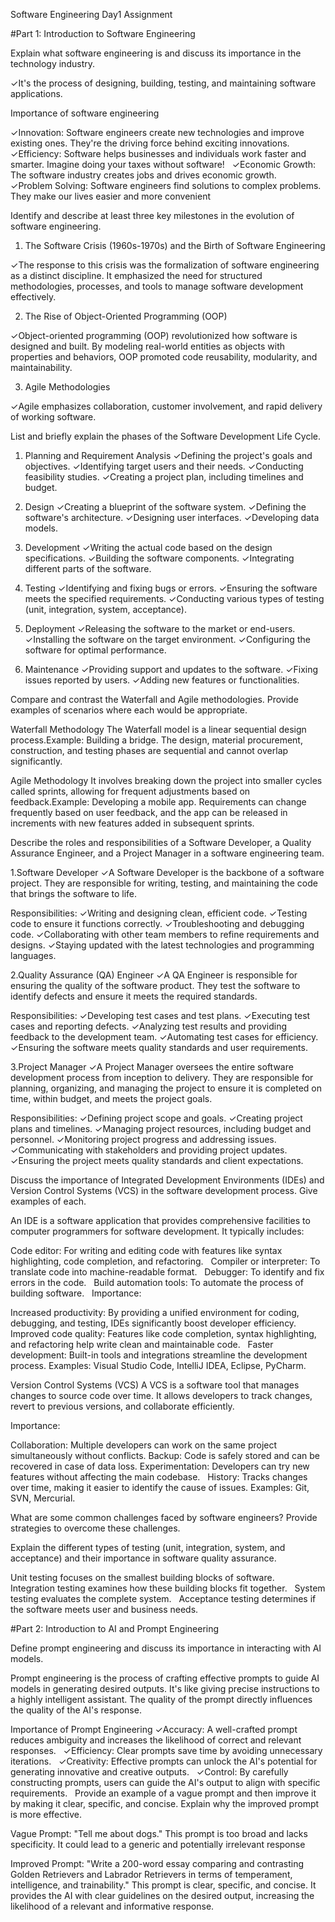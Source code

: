
Software Engineering Day1 Assignment

#Part 1: Introduction to Software Engineering

Explain what software engineering is and discuss its importance in the technology industry.

✓It's the process of designing, building, testing, and maintaining software applications.

Importance of software engineering

✓Innovation: Software engineers create new technologies and improve existing ones. They're the driving force behind exciting innovations.   
✓Efficiency: Software helps businesses and individuals work faster and smarter. Imagine doing your taxes without software!   
✓Economic Growth: The software industry creates jobs and drives economic growth.   
✓Problem Solving: Software engineers find solutions to complex problems. They make our lives easier and more convenient

Identify and describe at least three key milestones in the evolution of software engineering.

1. The Software Crisis (1960s-1970s) and the Birth of Software Engineering

✓The response to this crisis was the formalization of software engineering as a distinct discipline. It emphasized the need for structured methodologies, processes, and tools to manage software development effectively.

2. The Rise of Object-Oriented Programming (OOP)

✓Object-oriented programming (OOP) revolutionized how software is designed and built. By modeling real-world entities as objects with properties and behaviors, OOP promoted code reusability, modularity, and maintainability.

3. Agile Methodologies

✓Agile emphasizes collaboration, customer involvement, and rapid delivery of working software.

List and briefly explain the phases of the Software Development Life Cycle.

1. Planning and Requirement Analysis
✓Defining the project's goals and objectives.
✓Identifying target users and their needs.
✓Conducting feasibility studies.
✓Creating a project plan, including timelines and budget.

2. Design
✓Creating a blueprint of the software system.
✓Defining the software's architecture.
✓Designing user interfaces.
✓Developing data models.

3. Development
✓Writing the actual code based on the design  specifications.
✓Building the software components.
✓Integrating different parts of the software.

4. Testing
✓Identifying and fixing bugs or errors.
✓Ensuring the software meets the specified requirements.
✓Conducting various types of testing (unit, integration, system, acceptance).

5. Deployment
✓Releasing the software to the market or end-users.
✓Installing the software on the target environment.
✓Configuring the software for optimal performance.

6. Maintenance
✓Providing support and updates to the software.
✓Fixing issues reported by users.
✓Adding new features or functionalities.

Compare and contrast the Waterfall and Agile methodologies. Provide examples of scenarios where each would be appropriate.

Waterfall Methodology
The Waterfall model is a linear sequential design process.Example: Building a bridge. The design, material procurement, construction, and testing phases are sequential and cannot overlap significantly.

Agile Methodology
It involves breaking down the project into smaller cycles called sprints, allowing for frequent adjustments based on feedback.Example: Developing a mobile app. Requirements can change frequently based on user feedback, and the app can be released in increments with new features added in subsequent sprints.

Describe the roles and responsibilities of a Software Developer, a Quality Assurance Engineer, and a Project Manager in a software engineering team.

1.Software Developer
✓A Software Developer is the backbone of a software project. They are responsible for writing, testing, and maintaining the code that brings the software to life.

Responsibilities:
✓Writing and designing clean, efficient code.
✓Testing code to ensure it functions correctly.
✓Troubleshooting and debugging code.
✓Collaborating with other team members to refine requirements and designs.
✓Staying updated with the latest technologies and programming languages.

2.Quality Assurance (QA) Engineer
✓A QA Engineer is responsible for ensuring the quality of the software product. They test the software to identify defects and ensure it meets the required standards.

Responsibilities:
✓Developing test cases and test plans.
✓Executing test cases and reporting defects.
✓Analyzing test results and providing feedback to the development team.
✓Automating test cases for efficiency.
✓Ensuring the software meets quality standards and user requirements.

3.Project Manager
✓A Project Manager oversees the entire software development process from inception to delivery. They are responsible for planning, organizing, and managing the project to ensure it is completed on time, within budget, and meets the project goals.

Responsibilities:
✓Defining project scope and goals.
✓Creating project plans and timelines.
✓Managing project resources, including budget and personnel.
✓Monitoring project progress and addressing issues.
✓Communicating with stakeholders and providing project updates.
✓Ensuring the project meets quality standards and client expectations.


Discuss the importance of Integrated Development Environments (IDEs) and Version Control Systems (VCS) in the software development process. Give examples of each.

An IDE is a software application that provides comprehensive facilities to computer programmers for software development. It typically includes:   

Code editor: For writing and editing code with features like syntax highlighting, code completion, and refactoring.   
Compiler or interpreter: To translate code into machine-readable format.   
Debugger: To identify and fix errors in the code.   
Build automation tools: To automate the process of building software.   
Importance:

Increased productivity: By providing a unified environment for coding, debugging, and testing, IDEs significantly boost developer efficiency.   
Improved code quality: Features like code completion, syntax highlighting, and refactoring help write clean and maintainable code.   
Faster development: Built-in tools and integrations streamline the development process.
Examples: Visual Studio Code, IntelliJ IDEA, Eclipse, PyCharm.   

Version Control Systems (VCS)
A VCS is a software tool that manages changes to source code over time. It allows developers to track changes, revert to previous versions, and collaborate efficiently.   

Importance:

Collaboration: Multiple developers can work on the same project simultaneously without conflicts.
Backup: Code is safely stored and can be recovered in case of data loss.
Experimentation: Developers can try new features without affecting the main codebase.   
History: Tracks changes over time, making it easier to identify the cause of issues.
Examples: Git, SVN, Mercurial.

What are some common challenges faced by software engineers? Provide strategies to overcome these challenges.


Explain the different types of testing (unit, integration, system, and acceptance) and their importance in software quality assurance.

Unit testing focuses on the smallest building blocks of software.   
Integration testing examines how these building blocks fit together.   
System testing evaluates the complete system.   
Acceptance testing determines if the software meets user and business needs.   

#Part 2: Introduction to AI and Prompt Engineering


Define prompt engineering and discuss its importance in interacting with AI models.

Prompt engineering is the process of crafting effective prompts to guide AI models in generating desired outputs. It's like giving precise instructions to a highly intelligent assistant. The quality of the prompt directly influences the quality of the AI's response.   

Importance of Prompt Engineering
✓Accuracy: A well-crafted prompt reduces ambiguity and increases the likelihood of correct and relevant responses.   
✓Efficiency: Clear prompts save time by avoiding unnecessary iterations.   
✓Creativity: Effective prompts can unlock the AI's potential for generating innovative and creative outputs.   
✓Control: By carefully constructing prompts, users can guide the AI's output to align with specific requirements.   
Provide an example of a vague prompt and then improve it by making it clear, specific, and concise. Explain why the improved prompt is more effective.

Vague Prompt: "Tell me about dogs."
This prompt is too broad and lacks specificity. It could lead to a generic and potentially irrelevant response

Improved Prompt: "Write a 200-word essay comparing and contrasting Golden Retrievers and Labrador Retrievers in terms of temperament, intelligence, and trainability."
This prompt is clear, specific, and concise. It provides the AI with clear guidelines on the desired output, increasing the likelihood of a relevant and informative response.